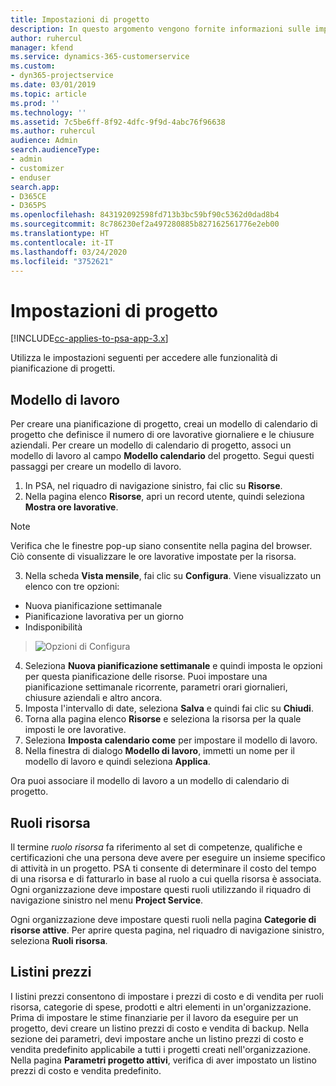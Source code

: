 ```yaml
---
title: Impostazioni di progetto
description: In questo argomento vengono fornite informazioni sulle impostazioni per la gestione di progetti.
author: ruhercul
manager: kfend
ms.service: dynamics-365-customerservice
ms.custom:
- dyn365-projectservice
ms.date: 03/01/2019
ms.topic: article
ms.prod: ''
ms.technology: ''
ms.assetid: 7c5be6ff-8f92-4dfc-9f9d-4abc76f96638
ms.author: ruhercul
audience: Admin
search.audienceType:
- admin
- customizer
- enduser
search.app:
- D365CE
- D365PS
ms.openlocfilehash: 843192092598fd713b3bc59bf90c5362d0dad8b4
ms.sourcegitcommit: 8c786230ef2a497280885b827162561776e2eb00
ms.translationtype: HT
ms.contentlocale: it-IT
ms.lasthandoff: 03/24/2020
ms.locfileid: "3752621"
---
```

# <a name="project-settings"></a>Impostazioni di progetto

[!INCLUDE[cc-applies-to-psa-app-3.x](../includes/cc-applies-to-psa-app-3x.md)]

Utilizza le impostazioni seguenti per accedere alle funzionalità di pianificazione di progetti.

## <a name="work-template"></a>Modello di lavoro

Per creare una pianificazione di progetto, creai un modello di calendario di progetto che definisce il numero di ore lavorative giornaliere e le chiusure aziendali. Per creare un modello di calendario di progetto, associ un modello di lavoro al campo **Modello calendario** del progetto. Segui questi passaggi per creare un modello di lavoro.

1. In PSA, nel riquadro di navigazione sinistro, fai clic su **Risorse**. 
2. Nella pagina elenco **Risorse**, apri un record utente, quindi seleziona **Mostra ore lavorative**.

  > [!NOTE]
  > Verifica che le finestre pop-up siano consentite nella pagina del browser. Ciò consente di visualizzare le ore lavorative impostate per la risorsa.
  
3. Nella scheda **Vista mensile**, fai clic su **Configura**. Viene visualizzato un elenco con tre opzioni: 

  - Nuova pianificazione settimanale
  - Pianificazione lavorativa per un giorno
  - Indisponibilità

> ![Opzioni di Configura](media/project-13.png)

4. Seleziona **Nuova pianificazione settimanale** e quindi imposta le opzioni per questa pianificazione delle risorse. Puoi impostare una pianificazione settimanale ricorrente, parametri orari giornalieri, chiusure aziendali e altro ancora.
5. Imposta l'intervallo di date, seleziona **Salva** e quindi fai clic su **Chiudi**. 
6. Torna alla pagina elenco **Risorse** e seleziona la risorsa per la quale imposti le ore lavorative. 
7. Seleziona **Imposta calendario come** per impostare il modello di lavoro. 
8. Nella finestra di dialogo **Modello di lavoro**, immetti un nome per il modello di lavoro e quindi seleziona **Applica**. 

Ora puoi associare il modello di lavoro a un modello di calendario di progetto.

## <a name="resource-roles"></a>Ruoli risorsa

Il termine *ruolo risorsa* fa riferimento al set di competenze, qualifiche e certificazioni che una persona deve avere per eseguire un insieme specifico di attività in un progetto. PSA ti consente di determinare il costo del tempo di una risorsa e di fatturarlo in base al ruolo a cui quella risorsa è associata. Ogni organizzazione deve impostare questi ruoli utilizzando il riquadro di navigazione sinistro nel menu **Project Service**.

Ogni organizzazione deve impostare questi ruoli nella pagina **Categorie di risorse attive**. Per aprire questa pagina, nel riquadro di navigazione sinistro, seleziona **Ruoli risorsa**.

## <a name="price-lists"></a>Listini prezzi

I listini prezzi consentono di impostare i prezzi di costo e di vendita per ruoli risorsa, categorie di spese, prodotti e altri elementi in un'organizzazione. Prima di impostare le stime finanziarie per il lavoro da eseguire per un progetto, devi creare un listino prezzi di costo e vendita di backup. Nella sezione dei parametri, devi impostare anche un listino prezzi di costo e vendita predefinito applicabile a tutti i progetti creati nell'organizzazione. Nella pagina **Parametri progetto attivi**, verifica di aver impostato un listino prezzi di costo e vendita predefinito.
